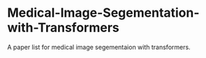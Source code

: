 # Medical-Image-Segementation-with-Transformers
A paper list for medical image segementaion with transformers.
